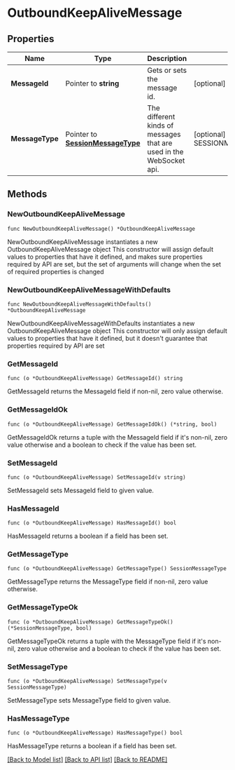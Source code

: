 # OutboundKeepAliveMessage

## Properties

Name | Type | Description | Notes
------------ | ------------- | ------------- | -------------
**MessageId** | Pointer to **string** | Gets or sets the message id. | [optional] 
**MessageType** | Pointer to [**SessionMessageType**](SessionMessageType.md) | The different kinds of messages that are used in the WebSocket api. | [optional] [readonly] [default to SESSIONMESSAGETYPE_KEEP_ALIVE]

## Methods

### NewOutboundKeepAliveMessage

`func NewOutboundKeepAliveMessage() *OutboundKeepAliveMessage`

NewOutboundKeepAliveMessage instantiates a new OutboundKeepAliveMessage object
This constructor will assign default values to properties that have it defined,
and makes sure properties required by API are set, but the set of arguments
will change when the set of required properties is changed

### NewOutboundKeepAliveMessageWithDefaults

`func NewOutboundKeepAliveMessageWithDefaults() *OutboundKeepAliveMessage`

NewOutboundKeepAliveMessageWithDefaults instantiates a new OutboundKeepAliveMessage object
This constructor will only assign default values to properties that have it defined,
but it doesn't guarantee that properties required by API are set

### GetMessageId

`func (o *OutboundKeepAliveMessage) GetMessageId() string`

GetMessageId returns the MessageId field if non-nil, zero value otherwise.

### GetMessageIdOk

`func (o *OutboundKeepAliveMessage) GetMessageIdOk() (*string, bool)`

GetMessageIdOk returns a tuple with the MessageId field if it's non-nil, zero value otherwise
and a boolean to check if the value has been set.

### SetMessageId

`func (o *OutboundKeepAliveMessage) SetMessageId(v string)`

SetMessageId sets MessageId field to given value.

### HasMessageId

`func (o *OutboundKeepAliveMessage) HasMessageId() bool`

HasMessageId returns a boolean if a field has been set.

### GetMessageType

`func (o *OutboundKeepAliveMessage) GetMessageType() SessionMessageType`

GetMessageType returns the MessageType field if non-nil, zero value otherwise.

### GetMessageTypeOk

`func (o *OutboundKeepAliveMessage) GetMessageTypeOk() (*SessionMessageType, bool)`

GetMessageTypeOk returns a tuple with the MessageType field if it's non-nil, zero value otherwise
and a boolean to check if the value has been set.

### SetMessageType

`func (o *OutboundKeepAliveMessage) SetMessageType(v SessionMessageType)`

SetMessageType sets MessageType field to given value.

### HasMessageType

`func (o *OutboundKeepAliveMessage) HasMessageType() bool`

HasMessageType returns a boolean if a field has been set.


[[Back to Model list]](../README.md#documentation-for-models) [[Back to API list]](../README.md#documentation-for-api-endpoints) [[Back to README]](../README.md)


